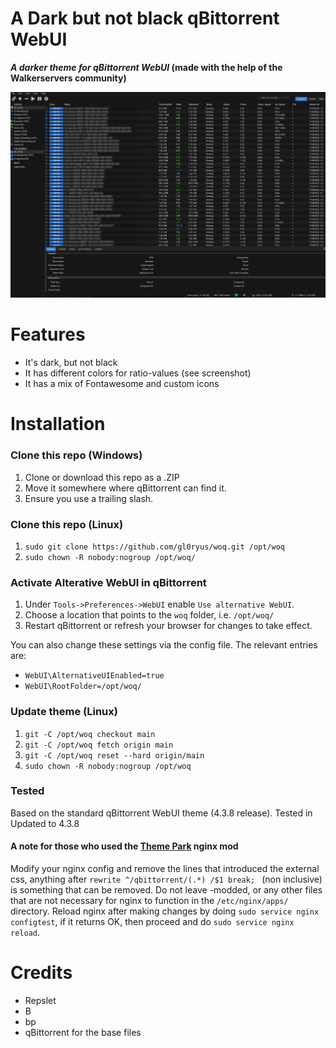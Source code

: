 

# A Dark but not black qBittorrent WebUI 
**_A darker theme for qBittorrent WebUI_ (made with the help of the Walkerservers community)**

![preview][preview]

# Features
- It's dark, but not black
- It has different colors for ratio-values (see screenshot)
- It has a mix of Fontawesome and custom icons

# Installation

### Clone this repo (Windows)
1. Clone or download this repo as a .ZIP
2. Move it somewhere where qBittorrent can find it.
3. Ensure you use a trailing slash.

### Clone this repo (Linux)
1. `sudo git clone https://github.com/gl0ryus/woq.git /opt/woq`
3. `sudo chown -R nobody:nogroup /opt/woq/`

### Activate Alterative WebUI in qBittorrent
1. Under `Tools->Preferences->WebUI` enable `Use alternative WebUI`.
2. Choose a location that points to the `woq` folder, i.e. `/opt/woq/`
3. Restart qBittorrent or refresh your browser for changes to take effect.

You can also change these settings via the config file. The relevant entries are:

- `WebUI\AlternativeUIEnabled=true`
- `WebUI\RootFolder=/opt/woq/`

### Update theme (Linux)
1. `git -C /opt/woq checkout main`
2. `git -C /opt/woq fetch origin main`
3. `git -C /opt/woq reset --hard origin/main`
4. `sudo chown -R nobody:nogroup /opt/woq`

### Tested
Based on the standard qBittorrent WebUI theme (4.3.8 release).
Tested in Updated to 4.3.8

#### A note for those who used the [Theme Park][theme.park] nginx mod
Modify your nginx config and remove the lines that introduced the external css, anything after `rewrite ^/qbittorrent/(.*) /$1 break; ` (non inclusive) is something that can be removed. Do not leave -modded, or any other files that are not necessary for nginx to function in the `/etc/nginx/apps/` directory. Reload nginx after making changes by doing `sudo service nginx configtest`, if it returns OK, then proceed and do `sudo service nginx reload`. 

# Credits
* Repslet
* B
* bp
* qBittorrent for the base files

[preview]: preview.png
[qbittorrentsource]: https://github.com/qbittorrent/qBittorrent/tree/master/src/webui/www1\
[theme.park]: https://github.com/gilbN/theme.park/wiki/qBittorrent
